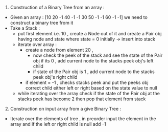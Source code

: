 1. Construction of a Binary Tree from an array :
  - Given an array : [10 20 -1 40 -1 -1 30 50 -1 -1 60 -1 -1] we need to construct a binary tree from it
  - Take a Stack : 
    - put first element i.e. 10 , create a Node out of it and create a Pair obj having node and state where state = 0 initially -> insert into stack
    - iterate over array : 
      - create a node from element 20 , 
        - now check the peek of the stack and see the state of the Pair obj if its 0 , add current node to the stacks peek obj's left child    
        - if state of the Pair obj is 1 , add current node to the stacks peek obj's right child
       - if element = -1 , checks stacks peek and put the peeks obj correct child either left or right based on the state value to null
     - while iterating over the array check if the state of the Pair obj at the stacks peek has become 2 then pop that element from stack

2. Construction on input array from a give Binary Tree : 
  -  Iterate over the elements of tree , in preorder input the element in the array and if the left or right child is null add -1 
